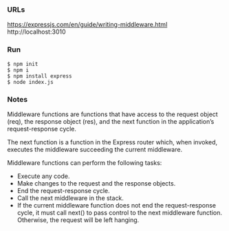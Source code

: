 ### URLs
https://expressjs.com/en/guide/writing-middleware.html
http://localhost:3010

### Run

```
$ npm init  
$ npm i  
$ npm install express
$ node index.js
```

### Notes

Middleware functions are functions that have access to the request object (req), the response object (res), and the next function in the application’s request-response cycle. 

The next function is a function in the Express router which, when invoked, executes the middleware succeeding the current middleware.

Middleware functions can perform the following tasks:

* Execute any code.
* Make changes to the request and the response objects.
* End the request-response cycle.
* Call the next middleware in the stack.
* If the current middleware function does not end the request-response cycle, 
it must call next() to pass control to the next middleware function. Otherwise, the request will be left hanging.

 

